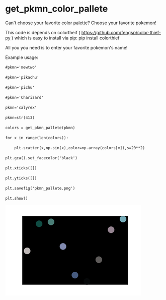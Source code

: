 # get_pkmn_color_pallete
Can't choose your favorite color palette? Choose your favorite pokemon! 

This code is depends on colortheif ( https://github.com/fengsp/color-thief-py ) which is easy to install via pip:
pip install colorthief

All you you need is to enter your favorite pokemon's name!

Example usage:

    #pkmn='mewtwo' 
    
    #pkmn='pikachu'
    
    #pkmn='pichu'

    #pkmn='Charizard'
    
    pkmn='calyrex'
    
    pkmn=str(413)
    
    colors = get_pkmn_pallete(pkmn)
    
    for x in range(len(colors)):
    
        plt.scatter(x,np.sin(x),color=np.array(colors[x]),s=20**2)
        
    plt.gca().set_facecolor('black')
    
    plt.xticks([])
    
    plt.yticks([])
    
    plt.savefig('pkmn_pallete.png')
    
    plt.show()


![](pkmn_pallete.png?raw=true)
